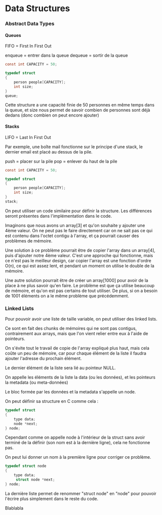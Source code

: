 # Data Structures

### Abstract Data Types

#### Queues

FIFO = First In First Out

enqueue = entrer dans la queue
dequeue = sortir de la queue

```c
const int CAPACITY = 50;

typedef struct
{
    person people[CAPACITY];
    int size;
}
queue;
```

Cette structure a une capacité finie de 50 personnes en même temps dans la queue, et size nous permet de savoir combien de personnes sont déjà dedans (donc combien on peut encore ajouter)

#### Stacks

LIFO = Last In First Out

Par exemple, une boîte mail fonctionne sur le principe d'une stack, le dernier email est placé au dessus de la pile.

push = placer sur la pile
pop = enlever du haut de la pile

```c
const int CAPACITY = 50;

typedef struct
{
    person people[CAPACITY];
    int size;
}
stack;
```

On peut utiliser un code similaire pour définir la structure. Les différences seront présentes dans l'implémentation dans le code.

Imaginons que nous avons un array[3] et qu'on souhaite y ajouter une 4ème valeur.
On ne peut pas le faire directement car on ne sait pas ce qui est contenu dans l'octet contigu à l'array, et ça pourrait causer des problèmes de mémoire.

Une solution à ce problème pourrait être de copier l'array dans un array[4], puis d'ajouter notre 4ème valeur. C'est une approche qui fonctionne, mais ce n'est pas le meilleur design, car copier l'array est une fonction d'ordre O(n), ce qui est assez lent, et pendant un moment on utilise le double de la mémoire.

Une autre solution pourrait être de créer un array[1000] pour avoir de la place à ne plus savoir qu'en faire. Le problème est que ça utilise beaucoup de mémoire, et qu'on est pas certains de tout utiliser. De plus, si on a besoin de 1001 éléments on a le même problème que précédemment.

### Linked Lists

Pour pouvoir avoir une liste de taille variable, on peut utiliser des linked lists.

Ce sont en fait des chunks de mémoires qui ne sont pas contigus, contrairement aux arrays, mais que l'on vient relier entre eux à l'aide de pointeurs.

On s'évite tout le travail de copie de l'array expliqué plus haut, mais cela coûte un peu de mémoire, car pour chaque élément de la liste il faudra ajouter l'adresse du prochain élément.

Le dernier élément de la liste sera lié au pointeur NULL.

On appelle les éléments de la liste la data (ou les données), et les pointeurs la metadata (ou meta-données)

Le bloc formée par les données et la metadata s'appelle un node.

On peut définir sa structure en C comme cela : 

```c
typedef struct
{
    type data;
    node *next;
} node;
```

Cependant comme on appelle node à l'intérieur de la struct sans avoir terminé de la définir (son nom est à la dernière ligne), cela ne fonctionne pas.

On peut lui donner un nom à la première ligne pour corriger ce problème.

```c
typedef struct node
{
    type data;
     struct node *next;
} node;
```

La dernière liste permet de renommer "struct node" en "node" pour pouvoir l'écrire plus simplement dans le reste du code.

Blablabla